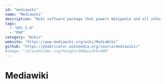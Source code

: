 ```yaml
---
id: "mediawiki"
name: "Mediawiki"
description: "Wiki software package that powers Wikipedia and all other Wikimedia projects, serving hundreds of millions of users each month."
tags:
  - "GPL-2.0"
  - "PHP"
category: "Wikis"
website: "https://www.mediawiki.org/wiki/MediaWiki"
github: "https://phabricator.wikimedia.org/source/mediawiki/"
#image: "/placeholder.svg?height=300&width=400"
---
```


# Mediawiki
